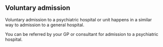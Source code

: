 ##  Voluntary admission

Voluntary admission to a psychiatric hospital or unit happens in a similar way
to admission to a general hospital.

You can be referred by your GP or consultant for admission to a psychiatric
hospital.
